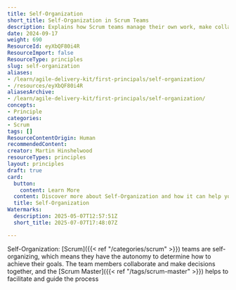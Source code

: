 ```yaml
---
title: Self-Organization
short_title: Self-Organization in Scrum Teams
description: Explains how Scrum teams manage their own work, make collaborative decisions, and rely on a Scrum Master for guidance and process support.
date: 2024-09-17
weight: 690
ResourceId: eyXbQF80i4R
ResourceImport: false
ResourceType: principles
slug: self-organization
aliases:
- /learn/agile-delivery-kit/first-principals/self-organization/
- /resources/eyXbQF80i4R
aliasesArchive:
- /learn/agile-delivery-kit/first-principals/self-organization/
concepts:
- Principle
categories:
- Scrum
tags: []
ResourceContentOrigin: Human
recommendedContent: 
creator: Martin Hinshelwood
resourceTypes: principles
layout: principles
draft: true
card:
  button:
    content: Learn More
  content: Discover more about Self-Organization and how it can help you in your Agile journey!
  title: Self-Organization
Watermarks:
  description: 2025-05-07T12:57:51Z
  short_title: 2025-07-07T17:48:07Z

---
```

Self-Organization: [Scrum]({{< ref "/categories/scrum" >}}) teams are self-organizing, which means they have the autonomy to determine how to achieve their goals. The team members collaborate and make decisions together, and the [Scrum Master]({{< ref "/tags/scrum-master" >}}) helps to facilitate and guide the process
